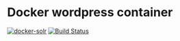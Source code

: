 # Docker wordpress container


[![docker-solr](https://img.shields.io/badge/spy86-wordpress-blue.svg)](https://cloud.docker.com/repository/docker/spy86/wordpress) [![Build Status](https://travis-ci.org/spy86/docker-wordpress.svg?branch=master)](https://travis-ci.org/spy86/docker-wordpress)
